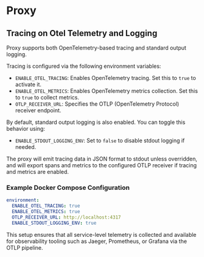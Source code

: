 # Proxy



## Tracing on Otel Telemetry and Logging 

Proxy supports both OpenTelemetry-based tracing and standard output logging.

Tracing is configured via the following environment variables:

- `ENABLE_OTEL_TRACING`: Enables OpenTelemetry tracing. Set this to `true` to activate it.
- `ENABLE_OTEL_METRICS`: Enables OpenTelemetry metrics collection. Set this to `true` to collect metrics.
- `OTLP_RECEIVER_URL`: Specifies the OTLP (OpenTelemetry Protocol) receiver endpoint. 

By default, standard output logging is also enabled. You can toggle this behavior using:

- `ENABLE_STDOUT_LOGGING_ENV`: Set to `false` to disable stdout logging if needed.

The proxy will emit tracing data in JSON format to stdout unless overridden, and will export spans and metrics to the configured OTLP receiver if tracing and metrics are enabled.

### Example Docker Compose Configuration
```yaml
environment:
  ENABLE_OTEL_TRACING: true
  ENABLE_OTEL_METRICS: true
  OTLP_RECEIVER_URL: http://localhost:4317
  ENABLE_STDOUT_LOGGING_ENV: true
```

This setup ensures that all service-level telemetry is collected and available for observability tooling such as Jaeger, Prometheus, or Grafana via the OTLP pipeline.

